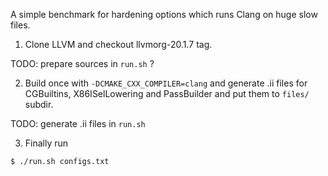 A simple benchmark for hardening options which runs Clang on huge slow files.

1) Clone LLVM and checkout llvmorg-20.1.7 tag.

TODO: prepare sources in `run.sh` ?

2) Build once with `-DCMAKE_CXX_COMPILER=clang` and generate .ii files for
   CGBuiltins, X86ISelLowering and PassBuilder and put them to `files/` subdir.

TODO: generate .ii files in `run.sh`

3) Finally run
```
$ ./run.sh configs.txt
```
